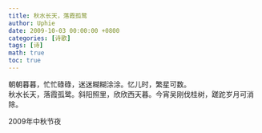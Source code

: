 ```yaml
---
title: 秋水长天，落霞孤鹜
author: Uphie
date: 2009-10-03 00:00:00 +0800
categories: [诗歌]
tags: [诗]
math: true
toc: true
---
```



朝朝暮暮，忙忙碌碌，迷迷糊糊涂涂。忆儿时，繁星可数。\
秋水长天，落霞孤鹭。斜阳照里，欣欣西天暮。今宵吴刚伐桂树，蹉跎岁月可消除。

2009年中秋节夜
